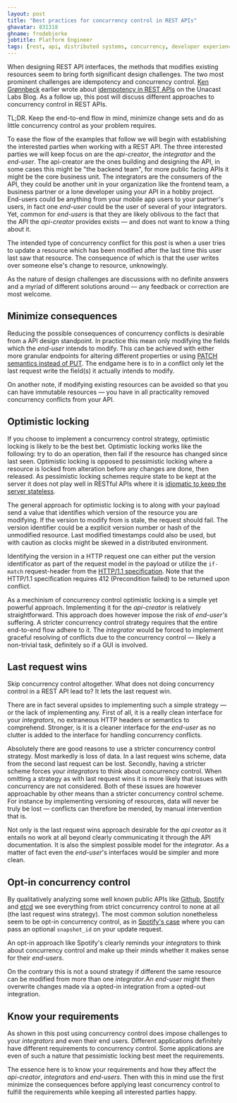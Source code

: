 ```yaml
---
layout: post
title: "Best practices for concurrency control in REST APIs"
ghavatar: 831318
ghname: frodebjerke
jobtitle: Platform Engineer
tags: [rest, api, distributed systems, concurrency, developer experience]
---
```


When designing REST API interfaces, the methods that modifies existing resources seem to bring forth significant design challenges. The two most prominent challenges are idempotency and concurrency control. [Ken Grønnbeck](https://twitter.com/gronnbeck) earlier wrote about [idempotency in REST APIs](http://labs.unacast.com/2016/02/25/on-idempotency-in-distributed-rest-apis/) on the Unacast Labs Blog. As a follow up, this post will discuss different approaches to concurrency control in REST APIs.


<div class="message">
  TL;DR. Keep the end-to-end flow in mind, minimize change sets and do as little concurrency control as your problem requires.
</div>

To ease the flow of the examples that follow we will begin with establishing the interested parties when working with a REST API. The three interested parties we will keep focus on are the *api-creator*, the *integrator* and the *end-user*. The api-creator are the ones building and designing the API, in some cases this might be "the backend team", for more public facing APIs it might be the core business unit. The integrators are the consumers of the API, they could be another unit in your organization like the frontend team, a business partner or a lone developer using your API in a hobby project. End-users could be anything from your mobile app users to your partner's users, in fact one *end-user* could be the user of several of your integrators. Yet, common for *end-users* is that they are likely oblivous to the fact that the API the *api-creator* provides exists &mdash; and does not want to know a thing about it.

The intended type of concurrency conflict for this post is when a user tries to update a resource which has been modified after the last time this user last saw that resource. The consequence of which is that the user writes over someone else's change to resource, unknowingly.

 As the nature of design challenges are discussions with no definite answers and a myriad of different solutions around &mdash; any feedback or correction are most welcome.

## Minimize consequences

 Reducing the possible consequences of concurrency conflicts is desirable from a API design standpoint. In practice this mean only modifying the fields which the *end-user* intends to modify. This can be achieved with either more granular endpoints for altering different properties or using [PATCH semantics instead of PUT](http://restful-api-design.readthedocs.org/en/latest/methods.html#patch-vs-put). The endgame here is to in a conflict only let the last request write the field(s) it actually intends to modify.

 On another note, if modifying existing resources can be avoided so that you can have immutable resources &mdash; you have in all practicality removed concurrency conflicts from your API.

## Optimistic locking

 If you choose to implement a concurrency control strategy, optimistic locking is likely to be the best bet. Optimistic locking works like the following: try to do an operation, then fail if the resource has changed since last seen. Optimistic locking is opposed to pessimistic locking where a resource is locked from alteration before any changes are done, then released. As pessimistic locking schemes require state to be kept at the server it does not play well in RESTful APIs where it is [idiomatic to keep the server stateless](https://en.wikipedia.org/wiki/Representational_state_transfer#Stateless).

 The general approach for optimistic locking is to along with your payload send a value that identifies which version of the resource you are modifying. If the version to modify from is stale, the request should fail. The version identifier could be a explicit version number or hash of the unmodified resource. Last modified timestamps could also be used, but with caution as clocks might be skewed in a distributed environment.

 Identifying the version in a HTTP request one can either put the version identificator as part of the request model in the payload or utilize the `if-match` request-header from the [HTTP/1.1 specification](https://www.w3.org/Protocols/rfc2616/rfc2616-sec14.html#sec14.24). Note that the HTTP/1.1 specification requires 412 (Precondition failed) to be returned upon conflict.

 As a mechinism of concurrency control optimistic locking is a simple yet powerful approach. Implementing it for the *api-creator* is relatively straightforward. This approach does however impose the risk of *end-user's* suffering. A stricter concurrency control strategy requires that the entire end-to-end flow adhere to it. The *integrator* would be forced to implement graceful resolving of conflicts due to the concurrency control &mdash; likely a non-trivial task, definitely so if a GUI is involved.

## Last request wins

Skip concurrency control altogether. What does not doing concurrency control in a REST API lead to? It lets the last request win.

There are in fact several upsides to implementing such a simple strategy &mdash; or the lack of implementing any. First of all, it is a really clean interface for your *integrators*, no extraneous HTTP headers or semantics to comprehend. Stronger, is it is a cleaner interface for the *end-user* as no clutter is added to the interface for handling concurrency conflicts.

Absolutely there are good reasons to use a stricter concurrency control strategy. Most markedly is loss of data. In a last request wins scheme, data from the second last request can be lost. Secondly, having a stricter scheme forces your *integrators* to think about concurrency control. When omitting a strategy as with last request wins it is more likely that issues with concurrency are not considered. Both of these issues are however approachable by other means than a stricter concurrency control scheme. For instance by implementing versioning of resources, data will never be truly be lost &mdash; conflicts can therefore be mended, by manual intervention that is.

Not only is the last request wins approach desirable for the *api creator* as it entails no work at all beyond clearly communicating it through the API documentation. It is also the simplest possible model for the *integrator*. As a matter of fact even the *end-user*'s interfaces would be simpler and more clean.

## Opt-in concurrency control

By qualitatively analyzing some well known public APIs like [Github](https://developer.github.com/v3/), [Spotify](https://developer.spotify.com/web-api/) and [etcd](https://coreos.com/etcd/docs/latest/api.html#changing-the-value-of-a-key) we see everything from strict concurrency control to none at all (the last request wins strategy). The most common solution nonetheless seem to be opt-in concurrency control, as in [Spotify's case](https://developer.spotify.com/web-api/reorder-playlists-tracks/) where you can pass an optional `snapshot_id` on your update request.

An opt-in approach like Spotify's clearly reminds your *integrators* to think about concurrency control and make up their minds whether it makes sense for their *end-users*.

On the contrary this is not a sound strategy if different the same resource can be modified from more than one *integrator*.An *end-user* might then overwrite changes made via a opted-in integration from a opted-out integration.

## Know your requirements

 As shown in this post using concurrency control does impose challenges to your *integrators* and even their end users. Different applications definitely have different requirements to concurrency control. Some applications are even of such a nature that pessimistic locking best meet the requirements.

 The essence here is to know your requirements and how they affect the *api-creator*, *integrators* and *end-users*. Then with this in mind use the first minimize the consequences before applying least concurrency control to fulfill the requirements while keeping all interested parties happy.
